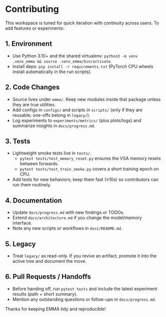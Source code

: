 # Contributing

This workspace is tuned for quick iteration with continuity across users. To add features or experiments:

## 1. Environment
- Use Python 3.10+ and the shared virtualenv: `python3 -m venv .venv_emma && source .venv_emma/bin/activate`.
- Install deps: `pip install -r requirements.txt` (PyTorch CPU wheels install automatically in the run scripts).

## 2. Code Changes
- Source lives under `emma/`. Keep new modules inside that package unless they are true utilities.
- Add configs in `configs/` and scripts in `scripts/` (only if they are reusable; one-offs belong in `legacy/`).
- Log experiments to `experiments/metrics/` (plus plots/logs) and summarize insights in `docs/progress.md`.

## 3. Tests
- Lightweight smoke tests live in `tests/`.
  - `pytest tests/test_memory_reset.py` ensures the VSA memory resets between forwards.
  - `pytest tests/test_train_smoke.py` covers a short training epoch on CPU.
- Add tests for new behaviors; keep them fast (≤10s) so contributors can run them routinely.

## 4. Documentation
- Update `docs/progress.md` with new findings or TODOs.
- Extend `docs/architecture.md` if you change the model/memory interface.
- Note any new scripts or workflows in `docs/README.md`.

## 5. Legacy
- Treat `legacy/` as read-only. If you revive an artifact, promote it into the active tree and document the move.

## 6. Pull Requests / Handoffs
- Before handing off, run `pytest tests` and include the latest experiment results (path + short summary).
- Mention any outstanding questions or follow-ups in `docs/progress.md`.

Thanks for keeping EMMA tidy and reproducible!
